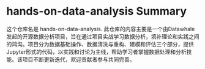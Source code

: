 # hands-on-data-analysis Summary

这个仓库名是 hands-on-data-analysis. 此仓库的内容主要是一个由Datawhale发起的开源数据分析项目，旨在通过项目实战学习数据分析，填补理论和实践之间的鸿沟。项目分为数据基础操作、数据清洗与重构、建模和评估三个部分，提供Jupyter形式的代码，以实践和讨论为主线，帮助学习者掌握数据处理和分析技能。该项目不断更新迭代，欢迎贡献者参与共同完善。